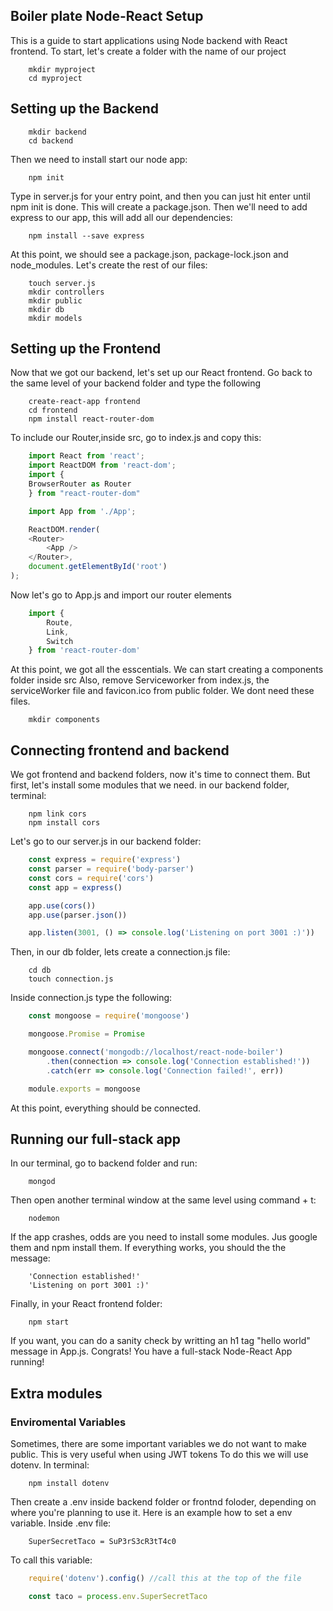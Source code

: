 ## Boiler plate Node-React Setup

This is a guide to start applications using Node backend with React frontend. To start, let's create a folder with the name of our project

```
    mkdir myproject
    cd myproject
```
## Setting up the Backend

```
    mkdir backend
    cd backend
```

Then we need to install start our node app:

```
    npm init
```
Type in server.js for your entry point, and then you can just hit enter until npm init is done. This will create a package.json. Then we'll need to add express to our app, this will add all our dependencies:

```
    npm install --save express
```

At this point, we should see a package.json, package-lock.json and node_modules. Let's create the rest of our files:

```
    touch server.js
    mkdir controllers
    mkdir public
    mkdir db
    mkdir models
```

## Setting up the Frontend

Now that we got our backend, let's set up our React frontend. Go back to the same level of your backend folder and type the following

```
    create-react-app frontend
    cd frontend
    npm install react-router-dom
```
To include our Router,inside src, go to index.js and copy this:

```javascript
    import React from 'react';
    import ReactDOM from 'react-dom';
    import {
    BrowserRouter as Router
    } from "react-router-dom"

    import App from './App';

    ReactDOM.render(
    <Router>
        <App />
    </Router>,
    document.getElementById('root')
);
```
Now let's go to App.js and import our router elements

```javascript
    import {
        Route,
        Link,
        Switch
    } from 'react-router-dom'
```
At this point, we got all the esscentials. We can start creating a components folder inside src
Also, remove Serviceworker from index.js, the serviceWorker file and favicon.ico from public folder. We dont need these files.

```
    mkdir components
```
## Connecting frontend and backend

We got frontend and backend folders, now it's time to connect them. But first, let's install some modules that we need. in our backend folder, terminal:

```
    npm link cors
    npm install cors
```

Let's go to our server.js in our backend folder:

```javascript
    const express = require('express')
    const parser = require('body-parser')
    const cors = require('cors')
    const app = express()

    app.use(cors())
    app.use(parser.json())

    app.listen(3001, () => console.log('Listening on port 3001 :)'))
```
Then, in our db folder, lets create a connection.js file:

```
    cd db
    touch connection.js
```
Inside connection.js type the following:

```javascript
    const mongoose = require('mongoose')

    mongoose.Promise = Promise

    mongoose.connect('mongodb://localhost/react-node-boiler')
        .then(connection => console.log('Connection established!'))
        .catch(err => console.log('Connection failed!', err))

    module.exports = mongoose
```
At this point, everything should be connected.

## Running our full-stack app

In our terminal, go to backend folder and run:

```
    mongod
```

Then open another terminal window at the same level using command + t:

```
    nodemon
```

If the app crashes, odds are you need to install some modules. Jus google them and npm install them. If everything works, you should the the message:

```
    'Connection established!'
    'Listening on port 3001 :)'
```

Finally, in your React frontend folder:

```
    npm start
```

If you want, you can do a sanity check by writting an h1 tag "hello world" message in App.js. Congrats! You have a full-stack Node-React App running!

## Extra modules

### Enviromental Variables

Sometimes, there are some important variables we do not want to make public. This is very useful when using JWT tokens To do this we will use dotenv. In terminal:

```
    npm install dotenv
```
Then create a .env inside backend folder or frontnd foloder, depending on where you're planning to use it. Here is an example how to set a env variable. Inside .env file:

```
    SuperSecretTaco = SuP3rS3cR3tT4c0
```

To call this variable:

```javascript
    require('dotenv').config() //call this at the top of the file

    const taco = process.env.SuperSecretTaco
```